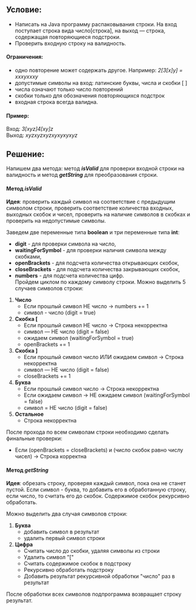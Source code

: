 ## Условие:
* Написать на Java программу распаковывания строки. На вход поступает строка вида число[строка], на выход — строка, содержащая повторяющиеся подстроки.
* Проверить входную строку на валидность.
#### Ограничения:
* одно повторение может содержать другое. Например: _2[3[x]y] = xxxyxxxy_
* допустимые символы на вход: латинские буквы, числа и скобки [ ]
* числа означают только число повторений
* скобки только для обозначения повторяющихся подстрок
* входная строка всегда валидна.
#### Пример:
Вход: _3[xyz]4[xy]z_ \
Выход: _xyzxyzxyzxyxyxyxyz_
## Решение:
Напишем два метода: метод _**isValid**_ для проверки входной строки на валидность 
и метод _**getString**_ для преобразования строки.
#### Метод _isValid_
**Идея**: проверить каждый символ на соответствие с предыдущим символом строки, проверить соответствие количества 
входных, выходных скобок и чисел, проверить на наличие символов в скобках и проверить на недопустимые символы.

Заведем две переменные типа **boolean** и три переменные типа **int**: 
* **digit** - для проверки символа на число,
* **waitingForSymbol** - для проверки наличия символа между скобками,
* **openBrackets** - для подсчета количества открывающих скобок,
* **closeBrackets** - для подсчета количества закрывающих скобок,
* **numbers** - для подсчета количества цифр. \
Пройдем циклом по каждому символу строки. Можно выделить 5 случаев символов строки:
1. **Число**
   * Если прошлый символ НЕ число -> numbers += 1
    * символ - число (digit = true)
1. **Скобка [**
   * Если прошлый символ НЕ число -> Строка некорректна
    * символ — НЕ число (digit = false)
    * ожидаем символ (waitingForSymbol = true)
    * openBrackets += 1
1. **Скобка ]**
   * Если прошлый символ число ИЛИ ожидаем символ ->  Строка некорректна
   * символ — НЕ число (digit = false)
   * closeBrackets += 1
1. **Буква**
   * Если прошлый символ число -> Строка некорректна
   * Если ожидаем символ -> НЕ ожидаем символ (waitingForSymbol = false)
   * символ = НЕ число (digit = false)
1. **Остальное**
   * Строка некорректна

После прохода по всем символам строки необходимо сделать финальные проверки: 
   * Если (openBrackets = closeBrackets) и (число скобок равно числу чисел) -> Строка корректна

 #### Метод _getString_
**Идея**: обрезать строку, проверяя каждый символ, пока она не станет пустой. Если символ - буква, то добавить его 
в обработанную строку, если число, то считать его до скобок. Содержимое скобок рекурсивно обработать. 

Можно выделить два случая символов строки:
1. **Буква**
   * добавить символ в результат
   * удалить первый символ строки
1. **Цифра**
   * Считать число до скобки, удаляя символы из строки
   * Удалить символ "["
   * Считать содержимое скобок в подстроку
   * Рекурсивно обработать подстроку
   * Добавить результат рекурсивной обработки "число" раз в результат
    
После обработки всех символов подпрограмма возвращает строку результат.
